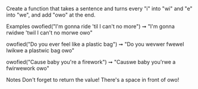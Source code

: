 Create a function that takes a sentence and turns every "i" into "wi" and "e" into "we", and add "owo" at the end.

Examples
owofied("I'm gonna ride 'til I can't no more")
➞ "I'm gonna rwidwe 'twil I can't no morwe owo"

owofied("Do you ever feel like a plastic bag")
➞ "Do you wevwer fwewel lwikwe a plastwic bag owo"

owofied("Cause baby you're a firework")
➞ "Causwe baby you'rwe a fwirwework owo"

Notes
Don't forget to return the value!
There's a space in front of owo!